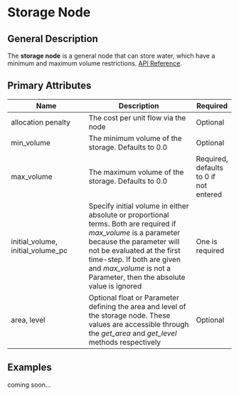 # Storage Node

## General Description

The **storage node** is a general node that can store water, which have a minimum and maximum volume restrictions. [API Reference](https://pywr.github.io/pywr-docs/master/api/generated/pywr.nodes.Storage.html).



## Primary Attributes

<table><thead><tr><th width="180.33333333333331">Name</th><th width="316">Description</th><th>Required</th></tr></thead><tbody><tr><td>allocation penalty</td><td>The cost per unit flow via the node</td><td>Optional</td></tr><tr><td>min_volume</td><td>The minimum volume of the storage. Defaults to 0.0</td><td>Optional</td></tr><tr><td>max_volume</td><td>The maximum volume of the storage. Defaults to 0.0</td><td>Required,  defaults to 0 if not entered</td></tr><tr><td>initial_volume, initial_volume_pc</td><td>Specify initial volume in either absolute or proportional terms. Both are required if <em>max_volume</em> is a parameter because the parameter will not be evaluated at the first time-step. If both are given and <em>max_volume</em> is not a Parameter, then the absolute value is ignored</td><td>One is required</td></tr><tr><td>area, level</td><td>Optional float or Parameter defining the area and level of the storage node. These values are accessible through the <em>get_area</em> and <em>get_level</em> methods respectively</td><td>Optional</td></tr></tbody></table>



## Examples

coming soon...
